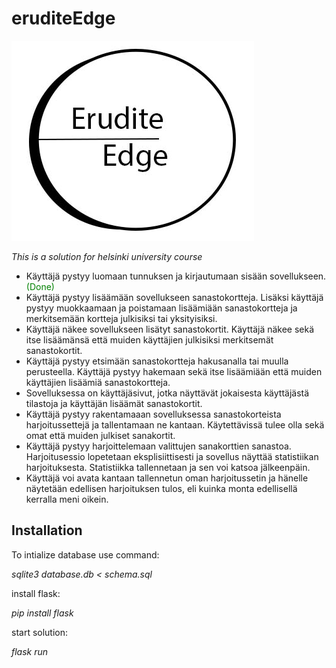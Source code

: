 # eruditeEdge
![erudite Edge gives you a tool for getting your vocab skills sharpened](static/Eelogo.jpg)

*This is a solution for helsinki university course*

- Käyttäjä pystyy luomaan tunnuksen ja kirjautumaan sisään sovellukseen. <font color="green">(Done)</font>
- Käyttäjä pystyy lisäämään sovellukseen sanastokortteja. Lisäksi käyttäjä pystyy muokkaamaan ja poistamaan lisäämiään sanastokortteja ja merkitsemään kortteja julkisiksi tai yksityisiksi.
- Käyttäjä näkee sovellukseen lisätyt sanastokortit. Käyttäjä näkee sekä itse lisäämänsä että muiden käyttäjien julkisiksi merkitsemät sanastokortit.
- Käyttäjä pystyy etsimään sanastokortteja hakusanalla tai muulla perusteella. Käyttäjä pystyy hakemaan sekä itse lisäämiään että muiden käyttäjien lisäämiä sanastokortteja.
- Sovelluksessa on käyttäjäsivut, jotka näyttävät jokaisesta käyttäjästä tilastoja ja käyttäjän lisäämät sanastokortit.
- Käyttäjä pystyy rakentamaaan sovelluksessa sanastokorteista harjoitussettejä ja tallentamaan ne kantaan. Käytettävissä tulee olla sekä omat että muiden julkiset sanakortit.
- Käyttäjä pystyy harjoittelemaan valittujen sanakorttien sanastoa. Harjoitusessio lopetetaan eksplisiittisesti ja sovellus näyttää statistiikan harjoituksesta. Statistiikka tallennetaan ja sen voi katsoa jälkeenpäin.
- Käyttäjä voi avata kantaan tallennetun oman harjoitussetin ja hänelle näytetään edellisen harjoituksen tulos, eli kuinka monta edellisellä kerralla meni oikein.


## Installation 
To intialize database use command:

 *sqlite3 database.db < schema.sql*

 install flask: 

 *pip install flask*


start solution:

*flask run*



